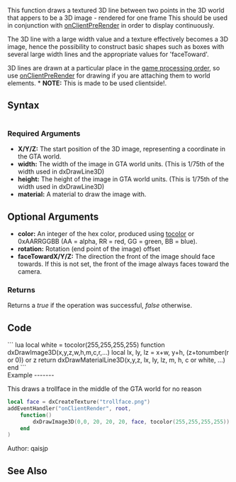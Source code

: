 This function draws a textured 3D line between two points in the 3D world that appers to be a 3D image - rendered for one frame This should be used in conjunction with [onClientPreRender](/docs/onclientprerender.md "wikilink") in order to display continuously.

The 3D line with a large width value and a texture effectively becomes a 3D image, hence the possibility to construct basic shapes such as boxes with several large width lines and the appropriate values for 'faceToward'.

3D lines are drawn at a particular place in the [game processing order](/docs/game_processing_order.md "wikilink"), so use [onClientPreRender](/onClientPreRender.md "wikilink") for drawing if you are attaching them to world elements.
\* **NOTE:** This is made to be used clientside!.

Syntax
------

``` lua
```

### Required Arguments

-   **X/Y/Z:** The start position of the 3D image, representing a coordinate in the GTA world.
-   **width:** The width of the image in GTA world units. (This is 1/75th of the width used in dxDrawLine3D)
-   **height:** The height of the image in GTA world units. (This is 1/75th of the width used in dxDrawLine3D)
-   **material:** A material to draw the image with.

Optional Arguments
------------------

-   **color:** An integer of the hex color, produced using [tocolor](/docs/tocolor.md "wikilink") or 0xAARRGGBB (AA = alpha, RR = red, GG = green, BB = blue).
-   **rotation:** Rotation (end point of the image) offset
-   **faceTowardX/Y/Z:** The direction the front of the image should face towards. If this is not set, the front of the image always faces toward the camera.

### Returns

Returns a *true* if the operation was successful, *false* otherwise.

Code
----

<section name="Clientside script" class="client" show="true">
``` lua
local white = tocolor(255,255,255,255)
function dxDrawImage3D(x,y,z,w,h,m,c,r,...)
        local lx, ly, lz = x+w, y+h, (z+tonumber(r or 0)) or z
    return dxDrawMaterialLine3D(x,y,z, lx, ly, lz, m, h, c or white, ...)
end
```

</section>
Example
-------

This draws a trollface in the middle of the GTA world for no reason

``` lua
local face = dxCreateTexture("trollface.png")
addEventHandler("onClientRender", root,
    function()
        dxDrawImage3D(0,0, 20, 20, 20, face, tocolor(255,255,255,255))
    end
)
```

Author: qaisjp

See Also
--------
